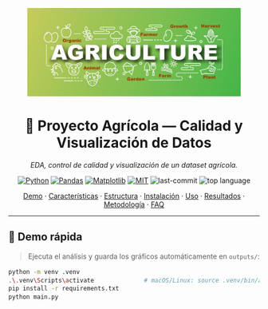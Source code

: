 <!-- Banner (opcional) -->
<p align="center">
  <img src="docs/banner.png" alt="Proyecto Agrícola" width="85%" />
</p>

<h1 align="center">🌱 Proyecto Agrícola — Calidad y Visualización de Datos</h1>
<p align="center">
  <i>EDA, control de calidad y visualización de un dataset agrícola.</i>
</p>

<p align="center">
  <!-- Badges -->
  <a href="https://www.python.org/"><img src="https://img.shields.io/badge/Python-3.10%2B-3776AB?logo=python&logoColor=white" alt="Python"></a>
  <a href="#"><img src="https://img.shields.io/badge/Pandas-2.x-150458?logo=pandas&logoColor=white" alt="Pandas"></a>
  <a href="#"><img src="https://img.shields.io/badge/Matplotlib-3.8%2B-11557c?logo=matplotlib&logoColor=white" alt="Matplotlib"></a>
  <a href="LICENSE"><img src="https://img.shields.io/badge/License-MIT-green.svg" alt="MIT"></a>
  <img src="https://img.shields.io/github/last-commit/milinagi/proyecto-agricola?label=last%20commit" alt="last-commit">
  <img src="https://img.shields.io/github/languages/top/milinagi/proyecto-agricola" alt="top language">
</p>

<p align="center">
  <a href="#-demo-rápida">Demo</a> ·
  <a href="#-características">Características</a> ·
  <a href="#-estructura-del-proyecto">Estructura</a> ·
  <a href="#-instalación">Instalación</a> ·
  <a href="#-uso">Uso</a> ·
  <a href="#-resultados">Resultados</a> ·
  <a href="#-metodología">Metodología</a> ·
  <a href="#-preguntas-frecuentes">FAQ</a>
</p>

---

## 🚀 Demo rápida

> Ejecuta el análisis y guarda los gráficos automáticamente en `outputs/`:

```bash
python -m venv .venv
.\.venv\Scripts\activate              # macOS/Linux: source .venv/bin/activate
pip install -r requirements.txt
python main.py


